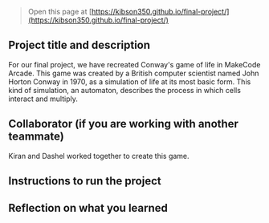  


> Open this page at [https://kibson350.github.io/final-project/](https://kibson350.github.io/final-project/)

## Project title and description

For our final project, we have recreated Conway's game of life in MakeCode Arcade. This game was created by a British computer scientist named John Horton Conway in 1970, as a simulation of life at its most basic form. This kind of simulation, an automaton, describes the process in which cells interact and multiply.


## Collaborator (if you are working with another teammate)
Kiran and Dashel worked together to create this game. 




## Instructions to run the project






## Reflection on what you learned

